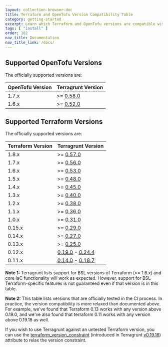 ```yaml
---
layout: collection-browser-doc
title: Terraform and OpenTofu Version Compatibility Table
category: getting-started
excerpt: Learn which Terraform and OpenTofu versions are compatible with which versions of Terragrunt.
tags: [ "install" ]
order: 102
nav_title: Documentation
nav_title_link: /docs/
---
```


## Supported OpenTofu Versions

The officially supported versions are:

| OpenTofu Version | Terragrunt Version                                                           |
|------------------|------------------------------------------------------------------------------|
| 1.7.x            | >= [0.58.0](https://github.com/gruntwork-io/terragrunt/releases/tag/v0.58.0) |
| 1.6.x            | >= [0.52.0](https://github.com/gruntwork-io/terragrunt/releases/tag/v0.52.0) |

## Supported Terraform Versions

The officially supported versions are:

| Terraform Version | Terragrunt Version                                                                                                                                    |
|-------------------|-------------------------------------------------------------------------------------------------------------------------------------------------------|
| 1.8.x             | >= [0.57.0](https://github.com/gruntwork-io/terragrunt/releases/tag/v0.57.0)                                                                          |
| 1.7.x             | >= [0.56.0](https://github.com/gruntwork-io/terragrunt/releases/tag/v0.56.0)                                                                          |
| 1.6.x             | >= [0.53.0](https://github.com/gruntwork-io/terragrunt/releases/tag/v0.53.0)                                                                          |
| 1.5.x             | >= [0.48.0](https://github.com/gruntwork-io/terragrunt/releases/tag/v0.48.0)                                                                          |
| 1.4.x             | >= [0.45.0](https://github.com/gruntwork-io/terragrunt/releases/tag/v0.45.0)                                                                          |
| 1.3.x             | >= [0.40.0](https://github.com/gruntwork-io/terragrunt/releases/tag/v0.40.0)                                                                          |
| 1.2.x             | >= [0.38.0](https://github.com/gruntwork-io/terragrunt/releases/tag/v0.38.0)                                                                          |
| 1.1.x             | >= [0.36.0](https://github.com/gruntwork-io/terragrunt/releases/tag/v0.36.0)                                                                          |
| 1.0.x             | >= [0.31.0](https://github.com/gruntwork-io/terragrunt/releases/tag/v0.31.0)                                                                          |
| 0.15.x            | >= [0.29.0](https://github.com/gruntwork-io/terragrunt/releases/tag/v0.29.0)                                                                          |
| 0.14.x            | >= [0.27.0](https://github.com/gruntwork-io/terragrunt/releases/tag/v0.27.0)                                                                          |
| 0.13.x            | >= [0.25.0](https://github.com/gruntwork-io/terragrunt/releases/tag/v0.25.0)                                                                          |
| 0.12.x            | [0.19.0](https://github.com/gruntwork-io/terragrunt/releases/tag/v0.19.0) - [0.24.4](https://github.com/gruntwork-io/terragrunt/releases/tag/v0.24.4) |
| 0.11.x            | [0.14.0](https://github.com/gruntwork-io/terragrunt/releases/tag/v0.14.0) - [0.18.7](https://github.com/gruntwork-io/terragrunt/releases/tag/v0.18.7) |

**Note 1:** Terragrunt lists support for BSL versions of Terraform (>= 1.6.x) and core IaC functionality will work as expected.
However, support for BSL Terraform-specific features is not guaranteed even if that version is in this table.

**Note 2:** This table lists versions that are officially tested in the CI process. In practice, the version
compatibility is more relaxed than documented above. For example, we've found that Terraform 0.13 works with any version
above 0.19.0, and we've also found that terraform 0.11 works with any version above 0.19.18 as well.

If you wish to use Terragrunt against an untested Terraform version, you can use the
[terraform_version_constraint](https://terragrunt.gruntwork.io/docs/reference/config-blocks-and-attributes/#terraform_version_constraint)
(introduced in Terragrunt [v0.19.18](https://github.com/gruntwork-io/terragrunt/releases/tag/v0.19.18)) attribute to
relax the version constraint.
